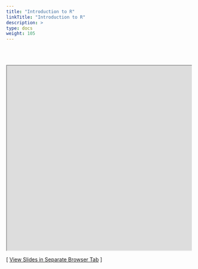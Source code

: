 ```yaml
---
title: "Introduction to R"
linkTitle: "Introduction to R"
description: >
type: docs
weight: 105
---
```


<br></br>

<div style="overflow:auto;">
<iframe src="https://hpcc.ucr.edu/presentations/2020-12-18_Workshop/R_for_HPC/R_for_HPC.html" scrolling="yes", frameborder="2px solid black" width="900" height="500" allowfullscreen="true" mozallowfullscreen="true" webkitallowfullscreen="true" style="width: 1100px"></iframe>
</div>

[ <a href="https://hpcc.ucr.edu/presentations/2020-12-18_Workshop/R_for_HPC/R_for_HPC.html" target="_blank">View Slides in Separate Browser Tab</a> ]





